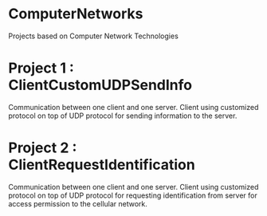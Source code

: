# ComputerNetworks
Projects based on Computer Network Technologies

# Project 1 : ClientCustomUDPSendInfo
Communication between one client and one server. Client using customized protocol on top of UDP protocol for sending information to the server.


# Project 2 : ClientRequestIdentification
Communication between one client and one server. Client using customized protocol on top of UDP protocol for requesting identification from server for access permission to the cellular network.

